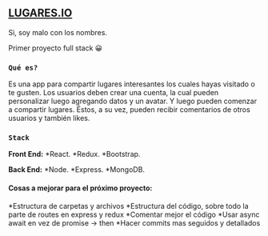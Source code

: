## [LUGARES.IO](https://lugaresio.heroku.com)

Si, soy malo con los nombres.

Primer proyecto full stack 😀

### `Qué es?`

Es una app para compartir lugares interesantes los cuales hayas visitado o te gusten.
Los usuarios deben crear una cuenta, la cual pueden personalizar luego agregando datos y un avatar. Y luego pueden comenzar a compartir lugares. Éstos, a su vez, pueden recibir comentarios de otros usuarios y también likes.

### `Stack`

**Front End:**
*React.
*Redux.
*Bootstrap.

**Back End:**
*Node.
*Express.
*MongoDB.

#### Cosas a mejorar para el próximo proyecto:
*Estructura de carpetas y archivos
*Estructura del código, sobre todo la parte de routes en express y redux
*Comentar mejor el código
*Usar async await en vez de promise -> then
*Hacer commits mas seguidos y detallados


